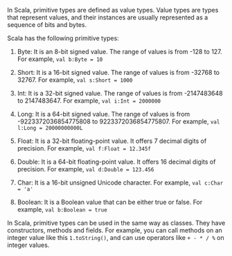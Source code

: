 In Scala, primitive types are defined as value types. Value types are types that represent values, and their instances are usually represented as a sequence of bits and bytes. 

Scala has the following primitive types:

1. Byte: It is an 8-bit signed value. The range of values is from -128 to 127. For example, `val b:Byte = 10`

2. Short: It is a 16-bit signed value. The range of values is from -32768 to 32767. For example, `val s:Short = 1000`

3. Int: It is a 32-bit signed value. The range of values is from -2147483648 to 2147483647. For example, `val i:Int = 2000000`

4. Long: It is a 64-bit signed value. The range of values is from -9223372036854775808 to 9223372036854775807. For example, `val l:Long = 20000000000L`

5. Float: It is a 32-bit floating-point value. It offers 7 decimal digits of precision. For example, `val f:Float = 12.345f`

6. Double: It is a 64-bit floating-point value. It offers 16 decimal digits of precision. For example, `val d:Double = 123.456`

7. Char: It is a 16-bit unsigned Unicode character. For example, `val c:Char = 'a'`

8. Boolean: It is a Boolean value that can be either true or false. For example, `val b:Boolean = true`

In Scala, primitive types can be used in the same way as classes. They have constructors, methods and fields. For example, you can call methods on an integer value like this `1.toString()`, and can use operators like `+ - * / %` on integer values.